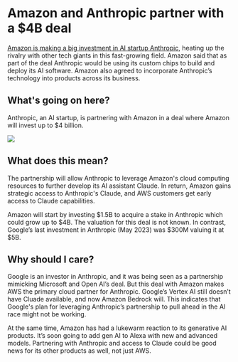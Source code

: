 # Amazon and Anthropic partner with a $4B deal

[Amazon is making a big investment in AI startup Anthropic](https://www.anthropic.com/index/anthropic-amazon?utm_source=bensbites\&utm_medium=referral\&utm_campaign=amazon-and-anthropic-partner-with-a-4b-deal), heating up the rivalry with other tech giants in this fast-growing field. Amazon said that as part of the deal Anthropic would be using its custom chips to build and deploy its AI software. Amazon also agreed to incorporate Anthropic’s technology into products across its business.

## What's going on here?

Anthropic, an AI startup, is partnering with Amazon in a deal where Amazon will invest up to $4 billion.

![](https://media.beehiiv.com/cdn-cgi/image/fit=scale-down,format=auto,onerror=redirect,quality=80/uploads/asset/file/8b418e1e-22c9-49d0-96dc-5a7e84cf8692/image.png)

## What does this mean?

The partnership will allow Anthropic to leverage Amazon's cloud computing resources to further develop its AI assistant Claude. In return, Amazon gains strategic access to Anthropic's Claude, and AWS customers get early access to Claude capabilities.

Amazon will start by investing $1.5B to acquire a stake in Anthropic which could grow up to $4B. The valuation for this deal is not known. In contrast, Google’s last investment in Anthropic (May 2023) was $300M valuing it at $5B.

## Why should I care?

Google is an investor in Anthropic, and it was being seen as a partnership mimicking Microsoft and Open AI’s deal. But this deal with Amazon makes AWS the primary cloud partner for Anthropic. Google’s Vertex AI still doesn’t have Cluade available, and now Amazon Bedrock will. This indicates that Google's plan for leveraging Anthropic’s partnership to pull ahead in the AI race might not be working.

At the same time, Amazon has had a lukewarm reaction to its generative AI products. It’s soon going to add gen AI to Alexa with new and advanced models. Partnering with Anthropic and access to Claude could be good news for its other products as well, not just AWS.
